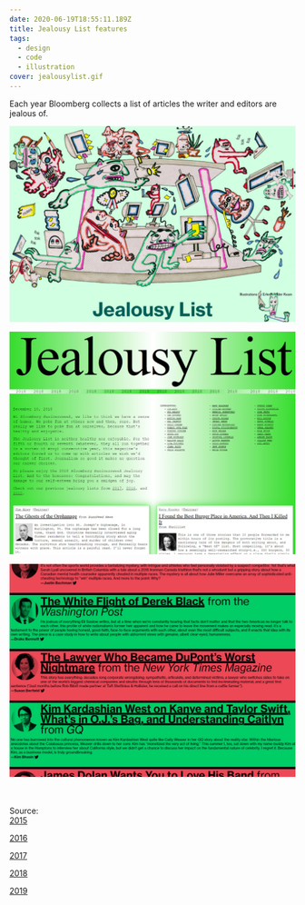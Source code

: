 ```yaml
---
date: 2020-06-19T18:55:11.189Z
title: Jealousy List features
tags:
  - design
  - code
  - illustration
cover: jealousylist.gif
---
```

Each year Bloomberg collects a list of articles the writer and editors are jealous of.

![jealousy list](jealousy-list2019.jpg "jealousy list")

![jealousy list](jealousy-list2018.jpg "jealousy list")

![jealousy list](jealousy-list2016.jpg "jealousy list")

\
\
Source:\
[2015](https://www.bloomberg.com/features/2015-jealousy-list/)

[2016](https://www.bloomberg.com/features/2016-jealousy-list/)

[2017](https://www.bloomberg.com/features/2017-jealousy-list/)

[2018](https://www.bloomberg.com/features/2018-jealousy-list/)

[2019](https://www.bloomberg.com/features/2019-jealousy-list/)